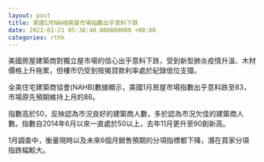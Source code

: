 ```yaml
---
layout: post
title: 美國1月NAHB房屋市場指數出乎意料下跌
date: 2021-01-21 05:38:40.000000000 +08:00
categories: rthk
---
```


美國房屋建築商對獨立屋市場的信心出乎意料下跌，受到新型肺炎疫情升溫、木材價格上升拖累，但樓市仍受到按揭貸款利率處於紀錄低位支撐。

全美住宅建築商協會(NAHB)數據顯示，美國1月房屋市場指數出乎意料跌至83，市場原先預期維持上月的86。

指數高於50，反映認為市況良好的建築商人數，多於認為市況欠佳的建築商人數。指數自2014年6月以來一直處於50以上，去年11月更升至90創新高。

1月調查中，衡量現時以及未來6個月銷售預期的分項指標都下降，潛在買家分項指跌幅較大。
